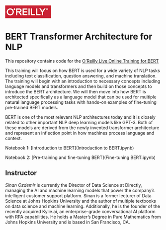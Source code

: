 ![oreilly-logo](images/oreilly.png)

# BERT Transformer Architecture for NLP

This repository contains code for the [O'Reilly Live Online Training for BERT](https://www.oreilly.com/attend/bert-transformer-architecture-for-nlp/0636920054919/0636920054918)

This training will focus on how BERT is used for a wide variety of NLP tasks including text classification, question answering, and machine translation. The training will begin with an introduction to necessary concepts including language models and transformers and then build on those concepts to introduce the BERT architecture. We will then move into how BERT is architected specifically as a language model that can be used for multiple natural language processing tasks with hands-on examples of fine-tuning pre-trained BERT models.

BERT is one of the most relevant NLP architectures today and it is closely related to other important NLP deep learning models like GPT-3. Both of these models are derived from the newly invented transformer architecture and represent an inflection point in how machines process language and context.

Notebook 1: [Introduction to BERT](Introduction to BERT.ipynb)

Notebook 2: [Pre-training and fine-tuning BERT](Fine-tuning BERT.ipynb)

## Instructor

*Sinan Ozdemir* is currently the Director of Data Science at Directly, managing the AI and machine learning models that power the company’s intelligent customer support platform. Sinan is a former lecturer of Data Science at Johns Hopkins University and the author of multiple textbooks on data science and machine learning. Additionally, he is the founder of the recently acquired Kylie.ai, an enterprise-grade conversational AI platform with RPA capabilities. He holds a Master’s Degree in Pure Mathematics from Johns Hopkins University and is based in San Francisco, CA.